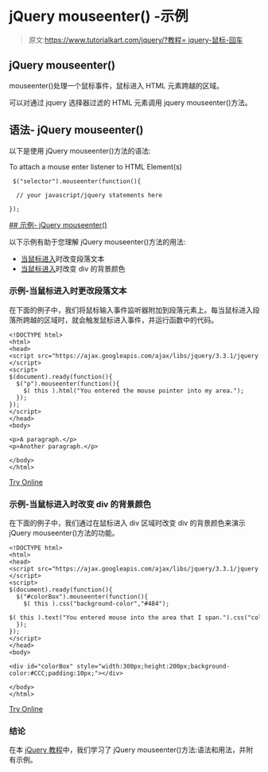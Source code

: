 # jQuery mouseenter() -示例

> 原文:[https://www.tutorialkart.com/jquery/?教程= jquery-鼠标-回车](https://www.tutorialkart.com/jquery/?tutorial=jquery-mouse-enter)

## jQuery mouseenter()

mouseenter()处理一个鼠标事件，鼠标进入 HTML 元素跨越的区域。

可以对通过 jquery 选择器过滤的 HTML 元素调用 jquery mouseenter()方法。

## 语法- jQuery mouseenter()

以下是使用 jQuery mouseenter()方法的语法:

To attach a mouse enter listener to HTML Element(s)

```
 $("selector").mouseenter(function(){

  // your javascript/jquery statements here

});
```

 <ins class="adsbygoogle" style="display:block" data-ad-client="ca-pub-8595878917823362" data-ad-slot="4118588382" data-ad-format="auto" data-full-width-responsive="true">## 示例- jQuery mouseenter()

以下示例有助于您理解 jQuery mouseenter()方法的用法:

*   [当鼠标进入](#example_1)时改变段落文本
*   [当鼠标进入](#example_2)时改变 div 的背景颜色

### 示例-当鼠标进入时更改段落文本

在下面的例子中，我们将鼠标输入事件监听器附加到段落元素上。每当鼠标进入段落所跨越的区域时，就会触发鼠标进入事件，并运行函数中的代码。

```
<!DOCTYPE html>
<html>
<head>
<script src="https://ajax.googleapis.com/ajax/libs/jquery/3.3.1/jquery.min.js"></script>
<script>
$(document).ready(function(){
  $("p").mouseenter(function(){
    $( this ).html("You entered the mouse pointer into my area.");
  });
});
</script>
</head>
<body>

<p>A paragraph.</p>
<p>Another paragraph.</p>

</body>
</html>

```

[Try Online](https://www.tutorialkart.com/try-jquery-online.php/?example=jquery-mouse-enter-1)

### 示例-当鼠标进入时改变 div 的背景颜色

在下面的例子中，我们通过在鼠标进入 div 区域时改变 div 的背景颜色来演示 jQuery mouseenter()方法的功能。

```
<!DOCTYPE html>
<html>
<head>
<script src="https://ajax.googleapis.com/ajax/libs/jquery/3.3.1/jquery.min.js"></script>
<script>
$(document).ready(function(){
  $("#colorBox").mouseenter(function(){
    $( this ).css("background-color","#484");
    $( this ).text("You entered mouse into the area that I span.").css("color","white");
  });
});
</script>
</head>
<body>

<div id="colorBox" style="width:300px;height:200px;background-color:#CCC;padding:10px;"></div>

</body>
</html>

```

[Try Online](https://www.tutorialkart.com/try-jquery-online.php/?example=jquery-mouse-enter-2)

### 结论

在本 [jQuery 教程](https://www.tutorialkart.com/jquery/)中，我们学习了 jQuery mouseenter()方法:语法和用法，并附有示例。</ins>